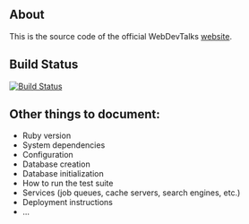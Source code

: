 ## About

This is the source code of the official WebDevTalks [website](http://webdevtalks.mx).

## Build Status

[![Build Status](https://travis-ci.org/webdevtalks/webdevtalks.mx.png)](https://travis-ci.org/webdevtalks/webdevtalks.mx)


## Other things to document:

- Ruby version
- System dependencies
- Configuration
- Database creation
- Database initialization
- How to run the test suite
- Services (job queues, cache servers, search engines, etc.)
- Deployment instructions
- ...
